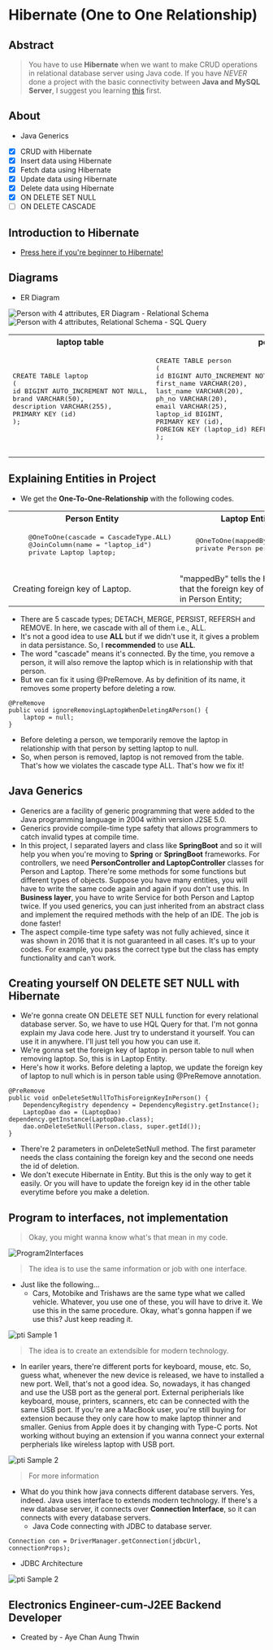 # Hibernate (One to One Relationship)
## Abstract
> You have to use **Hibernate** when we want to make CRUD operations in relational database server using Java code.
> If you have _NEVER_ done a project with the basic connectivity between **Java and MySQL Server**, I suggest you learning [this](https://www.javatpoint.com/example-to-connect-to-the-mysql-database) first.

## About
- Java Generics
- [X] CRUD with Hibernate
- [X] Insert data using Hibernate
- [X] Fetch data using Hibernate
- [X] Update data using Hibernate
- [X] Delete data using Hibernate
- [X] ON DELETE SET NULL
- [ ] ON DELETE CASCADE

## Introduction to Hibernate
- [Press here if you're beginner to Hibernate!](https://github.com/AyeChanAungThwin/1HibernateIntroWithoutRs)

## Diagrams
- ER Diagram
<img src="images/erd.png" alt="Person with 4 attributes, ER Diagram">
- Relational Schema
<img src="images/relational.png" alt="Person with 4 attributes, Relational Schema">
- SQL Query
<table style="width:100%">
  <tr>
    <th>laptop table</th>
    <th>person table</th> 
  </tr>
  <tr>
    <td>
    <pre>
CREATE TABLE laptop
(
id BIGINT AUTO_INCREMENT NOT NULL,
brand VARCHAR(50),
description VARCHAR(255),
PRIMARY KEY (id)
);
    </pre>
    </td>
    <td>
    <pre>
CREATE TABLE person
(
id BIGINT AUTO_INCREMENT NOT NULL,
first_name VARCHAR(20),
last_name VARCHAR(20),
ph_no VARCHAR(20),
email VARCHAR(25),
laptop_id BIGINT,
PRIMARY KEY (id),
FOREIGN KEY (laptop_id) REFERENCES laptop(id) ON DELETE SET NULL
);
    </pre>
    </td>
  </tr>
</table>

## Explaining Entities in Project
- We get the **One-To-One-Relationship** with the following codes.
<table style="width:100%">
  <tr>
    <th>Person Entity</th>
    <th>Laptop Entity</th> 
  </tr>
  <tr>
    <td>
    <pre>
    @OneToOne(cascade = CascadeType.ALL)
    @JoinColumn(name = "laptop_id")
    private Laptop laptop;
    </pre>
    </td>
    <td>
    <pre>
    @OneToOne(mappedBy = "laptop")
    private Person person;
    </pre>
    </td>
  </tr>
  <tr>
    <td>
    Creating foreign key of Laptop.
    </td>
    <td>
    "mappedBy" tells the Hibernate that the foreign key of this table is in Person Entity;
    </td>
  </tr>
</table>

- There are 5 cascade types; DETACH, MERGE, PERSIST, REFERSH and REMOVE. In here, we cascade with all of them i.e., ALL.
- It's not a good idea to use **ALL** but if we didn't use it, it gives a problem in data persistance. So, I **recommended** to use **ALL**.
- The word "cascade" means it's connected. By the time, you remove a person, it will also remove the laptop which is in relationship with that person.
- But we can fix it using @PreRemove. As by definition of its name, it removes some property before deleting a row.
```
@PreRemove
public void ignoreRemovingLaptopWhenDeletingAPerson() {
	laptop = null;
}
```
- Before deleting a person, we temporarily remove the laptop in relationship with that person by setting laptop to null.
- So, when person is removed, laptop is not removed from the table. That's how we violates the cascade type ALL. That's how we fix it!

## Java Generics
- Generics are a facility of generic programming that were added to the Java programming language in 2004 within version J2SE 5.0. 
- Generics provide compile-time type safety that allows programmers to catch invalid types at compile time.
- In this project, I separated layers and class like **SpringBoot** and so it will help you when you're moving to **Spring** or **SpringBoot** frameworks. For controllers, we need **PersonController and LaptopController** classes for Person and Laptop. There're some methods for some functions but different types of objects. Suppose you have many entities, you will have to write the same code again and again if you don't use this. In **Business layer**, you have to write Service for both Person and Laptop twice. If you used generics, you can just inherited from an abstract class and implement the required methods with the help of an IDE. The job is done faster!
- The aspect compile-time type safety was not fully achieved, since it was shown in 2016 that it is not guaranteed in all cases. It's up to your codes. For example, you pass the correct type but the class has empty functionality and can't work.

## Creating yourself ON DELETE SET NULL with Hibernate
- We're gonna create ON DELETE SET NULL function for every relational database server. So, we have to use HQL Query for that. I'm not gonna explain my Java code here. Just try to understand it yourself. You can use it in anywhere. I'll just tell you how you can use it.
- We're gonna set the foreign key of laptop in person table to null when removing laptop. So, this is in Laptop Entity.
- Here's how it works. Before deleting a laptop, we update the foreign key of laptop to null which is in person table using @PreRemove annotation.
```
@PreRemove
public void onDeleteSetNullToThisForeignKeyInPerson() {
	DependencyRegistry dependency = DependencyRegistry.getInstance();
	LaptopDao dao = (LaptopDao) dependency.getInstance(LaptopDao.class);
	dao.onDeleteSetNull(Person.class, super.getId());
}
```
- There're 2 parameters in onDeleteSetNull method. The first parameter needs the class containing the foreign key and the second one needs the id of deletion.
- We don't execute Hibernate in Entity. But this is the only way to get it easily. Or you will have to update the foreign key id in the other table everytime before you make a deletion.

## Program to interfaces, not implementation
> Okay, you might wanna know what's that mean in my code.
<img src="images/program-to-interfaces.png" alt="Program2Interfaces">

> The idea is to use the same information or job with one interface.
- Just like the following...
  - Cars, Motobike and Trishaws are the same type what we called vehicle. Whatever, you use one of these, you will have to drive it. We use this in the same procedure. Okay, what's gonna happen if we use this? Just keep reading it.
<img src="images/pti-sample-one.png" alt="pti Sample 1">

> The idea is to create an extendsible for modern technology.
-  In eariler years, there're different ports for keyboard, mouse, etc. So, guess what, whenever the new device is released, we have to installed a new port. Well, that's not a good idea. So, nowadays, it has changed and use the USB port as the general port. External peripherials like keyboard, mouse, printers, scanners, etc can be connected with the same USB port. If you're are a MacBook user, you're still buying for extension because they only care how to make laptop thinner and smaller. Genius from Apple does it by changing with Type-C ports. Not working without buying an extension if you wanna connect your external perpherials like wireless laptop with USB port.
<img src="images/pti-sample-two.png" alt="pti Sample 2">

> For more information
- What do you think how java connects different database servers. Yes, indeed. Java uses interface to extends modern technology. If there's a new database server, it connects over **Connection Interface**, so it can connects with every database servers.
  - Java Code connecting with JDBC to database server.
```
Connection con = DriverManager.getConnection(jdbcUrl, connectionProps);
```
  - JDBC Architecture
<img src="images/jdbc-architecture.png" alt="pti Sample 2">

## Electronics Engineer-cum-J2EE Backend Developer ##
-  Created by - Aye Chan Aung Thwin
